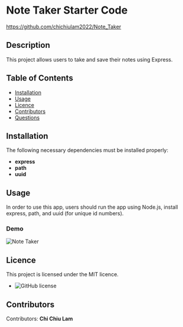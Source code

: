 # Note Taker Starter Code
https://github.com/chichiulam2022/Note_Taker

## Description
This project allows users to take and save their notes using Express.

## Table of Contents 
* [Installation](#installation)
* [Usage](#usage)
* [Licence](#licence)
* [Contributors](#contributors)
* [Questions](#questions)

## Installation
The following necessary dependencies must be installed properly: 
* <b>express</b>
* <b>path</b>
* <b>uuid</b>

## Usage
In order to use this app, users should run the app using Node.js, install express, path, and uuid (for unique id numbers).

### Demo
![Note Taker](https://user-images.githubusercontent.com/108379616/190889936-7c8c9ccc-6e84-4521-8e24-878708ad7805.gif)



## Licence
This project is licensed under the MIT licence. 

* ![GitHub license](https://img.shields.io/badge/license-MIT-blueviolet.svg)

## Contributors
​Contributors: <b>Chi Chiu Lam</b>
